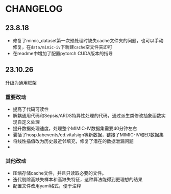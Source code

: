 # CHANGELOG

## 23.8.18

- 修复了mimic_dataset第一次预处理时缺失cache文件夹的问题，也可以手动修复，在`data/mimic-iv`下新建`cache`空文件夹即可
- 在readme中增加了配置pytorch CUDA版本的指导

## 23.10.26

升级为通用框架

### 重要改动
- 提高了代码可读性
- 解耦通用代码和Sepsis/ARDS特异性处理的代码，通过派生类修改抽象函数实现自定义处理
- 提升数据处理速度，处理整个MIMIC-IV数据集需要40分钟左右
- 囊括了hosp.labevents/ed.vitalsign等新数据，链接了MIMIC-IV和ED数据集
- 将线性插值改为历史最近邻填充，修复了潜在的数据泄漏问题
- 

### 其他改动
- 压缩存储cache文件，并且只读取必要的文件。
- 迭代剔除高缺失样本和高缺失特征，这种算法能得到更理想的结果
- 配置文件改用yaml格式，便于注释